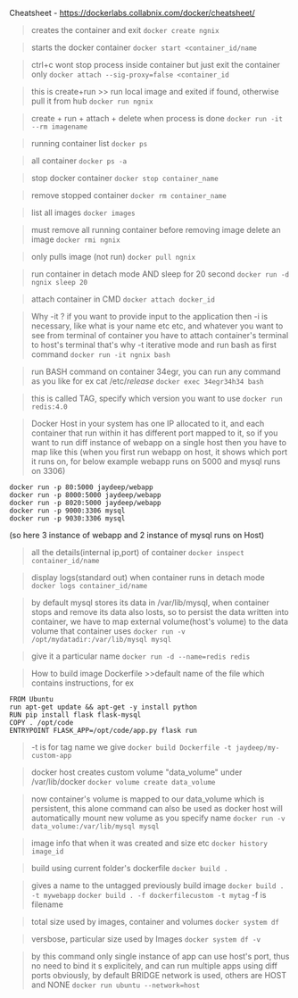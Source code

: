 Cheatsheet - https://dockerlabs.collabnix.com/docker/cheatsheet/

> creates the container and exit
`docker create ngnix`

> starts the docker container
`docker start <container_id/name`

> ctrl+c wont stop process inside container but just exit the container only
`docker attach --sig-proxy=false <container_id`

> this is create+run >> run local image and exited if found, otherwise pull it from hub
`docker run ngnix`

> create + run + attach + delete when process is done
`docker run -it --rm imagename`

> running container list
`docker ps`

> all container
`docker ps -a`

> stop docker container
`docker stop container_name`

> remove stopped container
`docker rm container_name`

> list all images
`docker images`

> must remove all running container before removing image
delete an image
`docker rmi ngnix`

> only pulls image (not run)
`docker pull ngnix`

> run container in detach mode AND sleep for 20 second
`docker run -d ngnix sleep 20`

> attach container in CMD
`docker attach docker_id`

> Why -it ?
if you want to provide input to the application then -i is necessary, like what is your name etc etc, and whatever you want to see from terminal of container you have to attach container's terminal to host's terminal that's why -t
iterative mode and run bash as first command
`docker run -it ngnix bash`

> run BASH command on container 34egr, you can run any command as you like for ex cat /etc/*release*
`docker exec 34egr34h34 bash`

> this is called TAG, specify which version you want to use
`docker run redis:4.0`

> Docker Host in your system has one IP allocated to it, and each container that run within it has different port mapped to it, so if you want to run diff instance of webapp on a single host then you have to map like this
> (when you first run webapp on host, it shows which port it runs on, for below example webapp runs on 5000 and mysql runs on 3306)
```
docker run -p 80:5000 jaydeep/webapp
docker run -p 8000:5000 jaydeep/webapp
docker run -p 8020:5000 jaydeep/webapp
docker run -p 9000:3306 mysql
docker run -p 9030:3306 mysql
```
(so here 3 instance of webapp and 2 instance of mysql runs on Host)

> all the details(internal ip,port) of container
`docker inspect container_id/name`

> display logs(standard out) when container runs in detach mode
`docker logs container_id/name`

> by default mysql stores its data in /var/lib/mysql, when container stops and remove its data also losts, so to persist the data written into container, we have to map external volume(host's volume) to the data volume that container uses
`docker run -v /opt/mydatadir:/var/lib/mysql mysql`

>give it a particular name
`docker run -d --name=redis redis`

>How to build image
Dockerfile >>default name of the file which contains instructions, for ex
```
FROM Ubuntu
run apt-get update && apt-get -y install python
RUN pip install flask flask-mysql
COPY . /opt/code
ENTRYPOINT FLASK_APP=/opt/code/app.py flask run
```


> -t is for tag name we give
`docker build Dockerfile -t jaydeep/my-custom-app`

> docker host creates custom volume "data_volume" under /var/lib/docker
`docker volume create data_volume`

> now container's volume is mapped to our data_volume which is persistent, this alone command can also be used as docker host will automatically mount new volume as you specify name
`docker run -v data_volume:/var/lib/mysql mysql`

> image info that when it was created and size etc
`docker history image_id`

> build using current folder's dockerfile
`docker build .`

> gives a name to the untagged previously build image
`docker build . -t mywebapp`
`docker build . -f dockerfilecustom -t mytag` -f is filename

>total size used by images, container and volumes
`docker system df`

>versbose, particular size used by Images
`docker system df -v`

>by this command only single instance of app can use host's port, thus no need to bind it s explicitely, and can run multiple apps using diff ports obviously, by default BRIDGE network is used, others are HOST and NONE
`docker run ubuntu --network=host`
